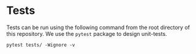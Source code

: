 # Tests

Tests can be run using the following command from the root directory of this repository. We use the `pytest` package to design unit-tests.

```
pytest tests/ -Wignore -v
```